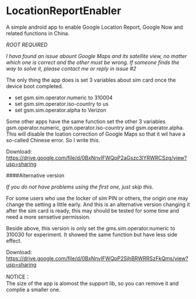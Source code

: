 LocationReportEnabler
=====================

A simple android app to enable Google Location Report, Google Now and related functions in China.

*ROOT REQUIRED*

*I hava found an issue abount Google Maps and its satellite view, no matter which one is correct and the other must be wrong. If someone finds the way to solve it, please contact me or reply in issue #2*

The only thing the app does is set 3 variables about sim card once the device boot completed.

+ set gsm.sim.operator.numeric to 310004
+ set gsm.sim.operator.iso-country to us
+ set gsm.sim.operator.alpha to Verizon

Some other apps have the same function set the other 3 variables gsm.operator.numeric, gsm.operator.iso-country and gsm.operator.alpha. 
This will disable the loation correction of Google Maps so that it wil have a so-called Chinese error. So I write this.

Download: https://drive.google.com/file/d/0BxNnvIFWQpP2aGszc3lYRWRCSzg/view?usp=sharing

####Alternative version

*If you do not have problems using the first one, just skip this.*

For some users who use the locker of sim PIN or others, the origin one may change the setting a little early. And this is an alternative version changing it after the sim card is ready, this may should be tested for some time and need a more sensetive permission. 

Beside above, this version is only set the gms.sim.operator.numeric to 310030 for experiment. It showed the same function but have less side effect.

Download: https://drive.google.com/file/d/0BxNnvIFWQpP2SjhBRWRRSzFkQms/view?usp=sharing


NOTICE：  
The size of the app is alomost the support lib, so you can remove it and complie a smaller one.
